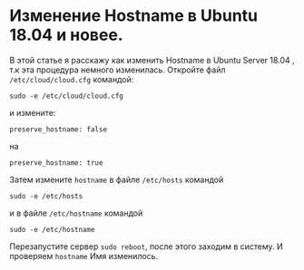  
# Изменение Hostname в Ubuntu 18.04 и новее.
В этой статье я расскажу как изменить Hostname в Ubuntu Server 18.04 , т.к эта процедура немного изменилась. 
Откройте файл `/etc/cloud/cloud.cfg` командой:
```
sudo -e /etc/cloud/cloud.cfg
```
и измените:
```
preserve_hostname: false
```
на
```
preserve_hostname: true
```
Затем измените `hostname` в файле `/etc/hosts`
командой
```
sudo -e /etc/hosts
```
и в файле `/etc/hostname`
командой
```
sudo -e /etc/hostname
```
Перезапустите сервер `sudo reboot`, после этого заходим в систему.
И проверяем `hostname`
 Имя изменилось.